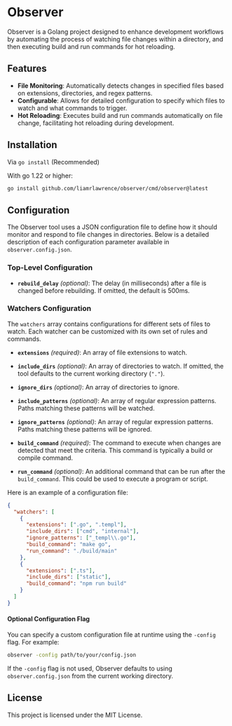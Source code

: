 # Observer

Observer is a Golang project designed to enhance development workflows by automating the process of watching file changes within a directory, and then executing build and run commands for hot reloading.

## Features
- **File Monitoring**: Automatically detects changes in specified files based on extensions, directories, and regex patterns.
- **Configurable**: Allows for detailed configuration to specify which files to watch and what commands to trigger.
- **Hot Reloading**: Executes build and run commands automatically on file change, facilitating hot reloading during development.

## Installation
Via `go install` (Recommended)

With go 1.22 or higher:
```bash
go install github.com/liamrlawrence/observer/cmd/observer@latest
```

## Configuration
The Observer tool uses a JSON configuration file to define how it should monitor and respond to file changes in directories. Below is a detailed description of each configuration parameter available in `observer.config.json`.

### Top-Level Configuration
-   **`rebuild_delay`** _(optional)_: The delay (in milliseconds) after a file is changed before rebuilding. If omitted, the default is 500ms.

### Watchers Configuration
The `watchers` array contains configurations for different sets of files to watch. Each watcher can be customized with its own set of rules and commands.

-   **`extensions`** _(required)_: An array of file extensions to watch.

-   **`include_dirs`** _(optional)_: An array of directories to watch. If omitted, the tool defaults to the current working directory (`"."`).

-   **`ignore_dirs`** _(optional)_: An array of directories to ignore.

-   **`include_patterns`** _(optional)_: An array of regular expression patterns. Paths matching these patterns will be watched.

-   **`ignore_patterns`** _(optional)_: An array of regular expression patterns. Paths matching these patterns will be ignored.

-   **`build_command`** _(required)_: The command to execute when changes are detected that meet the criteria. This command is typically a build or compile command.

-   **`run_command`** _(optional)_: An additional command that can be run after the `build_command`. This could be used to execute a program or script.

Here is an example of a configuration file:
```json
{
  "watchers": [
    {
      "extensions": [".go", ".templ"],
      "include_dirs": ["cmd", "internal"],
      "ignore_patterns": ["_templ\\.go"],
      "build_command": "make go",
      "run_command": "./build/main"
    },
    {
      "extensions": [".ts"],
      "include_dirs": ["static"],
      "build_command": "npm run build"
    }
  ]
}
```

#### Optional Configuration Flag
You can specify a custom configuration file at runtime using the `-config` flag. For example:
```bash
observer -config path/to/your/config.json
```
If the `-config` flag is not used, Observer defaults to using `observer.config.json` from the current working directory.


## License
This project is licensed under the MIT License.

